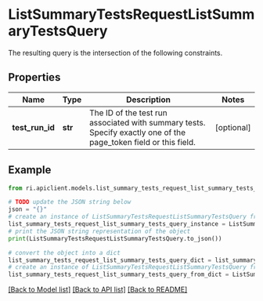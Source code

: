 # ListSummaryTestsRequestListSummaryTestsQuery

The resulting query is the intersection of the following constraints.

## Properties

Name | Type | Description | Notes
------------ | ------------- | ------------- | -------------
**test_run_id** | **str** | The ID of the test run associated with summary tests. Specify exactly one of the page_token field or this field. | [optional] 

## Example

```python
from ri.apiclient.models.list_summary_tests_request_list_summary_tests_query import ListSummaryTestsRequestListSummaryTestsQuery

# TODO update the JSON string below
json = "{}"
# create an instance of ListSummaryTestsRequestListSummaryTestsQuery from a JSON string
list_summary_tests_request_list_summary_tests_query_instance = ListSummaryTestsRequestListSummaryTestsQuery.from_json(json)
# print the JSON string representation of the object
print(ListSummaryTestsRequestListSummaryTestsQuery.to_json())

# convert the object into a dict
list_summary_tests_request_list_summary_tests_query_dict = list_summary_tests_request_list_summary_tests_query_instance.to_dict()
# create an instance of ListSummaryTestsRequestListSummaryTestsQuery from a dict
list_summary_tests_request_list_summary_tests_query_from_dict = ListSummaryTestsRequestListSummaryTestsQuery.from_dict(list_summary_tests_request_list_summary_tests_query_dict)
```
[[Back to Model list]](../README.md#documentation-for-models) [[Back to API list]](../README.md#documentation-for-api-endpoints) [[Back to README]](../README.md)

